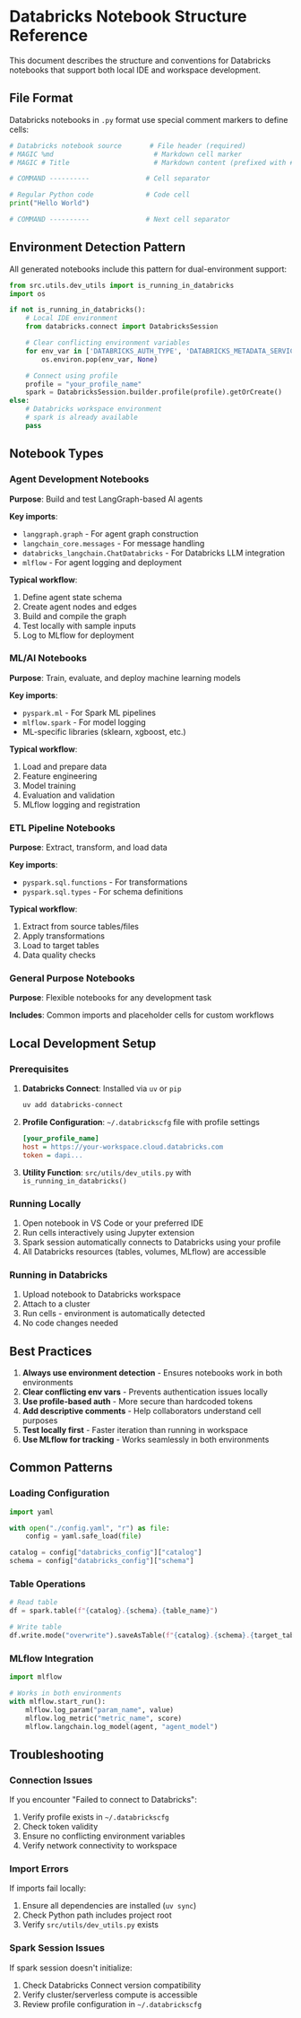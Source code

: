 # Databricks Notebook Structure Reference

This document describes the structure and conventions for Databricks notebooks that support both local IDE and workspace development.

## File Format

Databricks notebooks in `.py` format use special comment markers to define cells:

```python
# Databricks notebook source       # File header (required)
# MAGIC %md                         # Markdown cell marker
# MAGIC # Title                     # Markdown content (prefixed with # MAGIC)

# COMMAND ----------              # Cell separator

# Regular Python code             # Code cell
print("Hello World")

# COMMAND ----------              # Next cell separator
```

## Environment Detection Pattern

All generated notebooks include this pattern for dual-environment support:

```python
from src.utils.dev_utils import is_running_in_databricks
import os

if not is_running_in_databricks():
    # Local IDE environment
    from databricks.connect import DatabricksSession

    # Clear conflicting environment variables
    for env_var in ['DATABRICKS_AUTH_TYPE', 'DATABRICKS_METADATA_SERVICE_URL', 'DATABRICKS_SERVERLESS_COMPUTE_ID']:
        os.environ.pop(env_var, None)

    # Connect using profile
    profile = "your_profile_name"
    spark = DatabricksSession.builder.profile(profile).getOrCreate()
else:
    # Databricks workspace environment
    # spark is already available
    pass
```

## Notebook Types

### Agent Development Notebooks

**Purpose**: Build and test LangGraph-based AI agents

**Key imports**:
- `langgraph.graph` - For agent graph construction
- `langchain_core.messages` - For message handling
- `databricks_langchain.ChatDatabricks` - For Databricks LLM integration
- `mlflow` - For agent logging and deployment

**Typical workflow**:
1. Define agent state schema
2. Create agent nodes and edges
3. Build and compile the graph
4. Test locally with sample inputs
5. Log to MLflow for deployment

### ML/AI Notebooks

**Purpose**: Train, evaluate, and deploy machine learning models

**Key imports**:
- `pyspark.ml` - For Spark ML pipelines
- `mlflow.spark` - For model logging
- ML-specific libraries (sklearn, xgboost, etc.)

**Typical workflow**:
1. Load and prepare data
2. Feature engineering
3. Model training
4. Evaluation and validation
5. MLflow logging and registration

### ETL Pipeline Notebooks

**Purpose**: Extract, transform, and load data

**Key imports**:
- `pyspark.sql.functions` - For transformations
- `pyspark.sql.types` - For schema definitions

**Typical workflow**:
1. Extract from source tables/files
2. Apply transformations
3. Load to target tables
4. Data quality checks

### General Purpose Notebooks

**Purpose**: Flexible notebooks for any development task

**Includes**: Common imports and placeholder cells for custom workflows

## Local Development Setup

### Prerequisites

1. **Databricks Connect**: Installed via `uv` or `pip`
   ```bash
   uv add databricks-connect
   ```

2. **Profile Configuration**: `~/.databrickscfg` file with profile settings
   ```ini
   [your_profile_name]
   host = https://your-workspace.cloud.databricks.com
   token = dapi...
   ```

3. **Utility Function**: `src/utils/dev_utils.py` with `is_running_in_databricks()`

### Running Locally

1. Open notebook in VS Code or your preferred IDE
2. Run cells interactively using Jupyter extension
3. Spark session automatically connects to Databricks using your profile
4. All Databricks resources (tables, volumes, MLflow) are accessible

### Running in Databricks

1. Upload notebook to Databricks workspace
2. Attach to a cluster
3. Run cells - environment is automatically detected
4. No code changes needed

## Best Practices

1. **Always use environment detection** - Ensures notebooks work in both environments
2. **Clear conflicting env vars** - Prevents authentication issues locally
3. **Use profile-based auth** - More secure than hardcoded tokens
4. **Add descriptive comments** - Help collaborators understand cell purposes
5. **Test locally first** - Faster iteration than running in workspace
6. **Use MLflow for tracking** - Works seamlessly in both environments

## Common Patterns

### Loading Configuration

```python
import yaml

with open("./config.yaml", "r") as file:
    config = yaml.safe_load(file)

catalog = config["databricks_config"]["catalog"]
schema = config["databricks_config"]["schema"]
```

### Table Operations

```python
# Read table
df = spark.table(f"{catalog}.{schema}.{table_name}")

# Write table
df.write.mode("overwrite").saveAsTable(f"{catalog}.{schema}.{target_table}")
```

### MLflow Integration

```python
import mlflow

# Works in both environments
with mlflow.start_run():
    mlflow.log_param("param_name", value)
    mlflow.log_metric("metric_name", score)
    mlflow.langchain.log_model(agent, "agent_model")
```

## Troubleshooting

### Connection Issues

If you encounter "Failed to connect to Databricks":
1. Verify profile exists in `~/.databrickscfg`
2. Check token validity
3. Ensure no conflicting environment variables
4. Verify network connectivity to workspace

### Import Errors

If imports fail locally:
1. Ensure all dependencies are installed (`uv sync`)
2. Check Python path includes project root
3. Verify `src/utils/dev_utils.py` exists

### Spark Session Issues

If spark session doesn't initialize:
1. Check Databricks Connect version compatibility
2. Verify cluster/serverless compute is accessible
3. Review profile configuration in `~/.databrickscfg`
